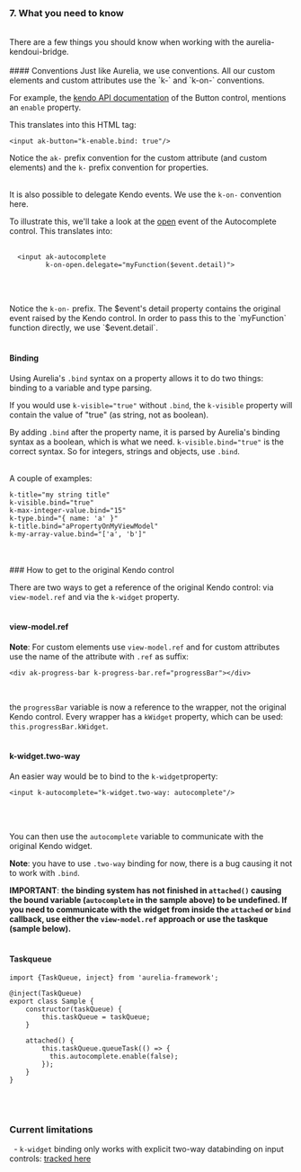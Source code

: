 
<br>

### 7. What you need to know
<br>
There are a few things you should know when working with the aurelia-kendoui-bridge.
<br>
<br>
#### Conventions
Just like Aurelia, we use conventions. All our custom elements and custom attributes use the `k-` and `k-on-` conventions.

For example, the [kendo API documentation](http://docs.telerik.com/kendo-ui/api/javascript/ui/button#configuration-enable) of the Button control, mentions an `enable` property.

This translates into this HTML tag:

`<input ak-button="k-enable.bind: true"/>`

Notice the `ak-` prefix convention for the custom attribute (and custom elements) and the `k-` prefix convention for properties.
<br><br>

It is also possible to delegate Kendo events. We use the `k-on-` convention here.

To illustrate this, we'll take a look at the [open](http://docs.telerik.com/kendo-ui/api/javascript/ui/autocomplete#events-open) event of the Autocomplete control. This translates into:
<br><br>

	  <input ak-autocomplete
	         k-on-open.delegate="myFunction($event.detail)">
<br><br>

Notice the `k-on-` prefix. The $event's detail property contains the original event raised by the Kendo control. In order to pass this to the `myFunction` function directly, we use `$event.detail`.
<br>
<br>
#### Binding
Using Aurelia's `.bind` syntax on a property allows it to do two things: binding to a variable and type parsing.
<br>

If you would use `k-visible="true"` without `.bind`, the `k-visible` property will contain the value of "true" (as string, not as boolean).
<br>

By adding `.bind` after the property name, it is parsed by Aurelia's binding syntax as a boolean, which is what we need. `k-visible.bind="true"` is the correct syntax. So for integers, strings and objects, use `.bind`.
<br><br>

A couple of examples:

	k-title="my string title"
	k-visible.bind="true"
	k-max-integer-value.bind="15"
	k-type.bind="{ name: 'a' }"
	k-title.bind="aPropertyOnMyViewModel"
	k-my-array-value.bind="['a', 'b']"
<br>
<br>
### How to get to the original Kendo control

There are two ways to get a reference of the original Kendo control: via `view-model.ref` and via the `k-widget` property.
<br><br>

#### view-model.ref
**Note**: For custom elements use `view-model.ref` and for custom attributes use the name of the attribute with `.ref` as suffix:
<br>

	<div ak-progress-bar k-progress-bar.ref="progressBar"></div>
<br>

the `progressBar` variable is now a reference to the wrapper, not the original Kendo control. Every wrapper has a `kWidget` property, which can be used: `this.progressBar.kWidget`.
<br><br>

#### k-widget.two-way
An easier way would be to bind to the `k-widget`property:

	<input k-autocomplete="k-widget.two-way: autocomplete"/>
<br><br>

You can then use the `autocomplete` variable to communicate with the original Kendo widget.

**Note**: you have to use `.two-way` binding for now, there is a bug causing it not to work with `.bind`.

**IMPORTANT**: **the binding system has not finished in `attached()` causing the bound variable (`autocomplete` in the sample above) to be undefined. If you need to communicate with the widget from inside the `attached` or `bind` callback, use either the `view-model.ref` approach or use the taskque (sample below).**
<br><br>

#### Taskqueue


	import {TaskQueue, inject} from 'aurelia-framework';

	@inject(TaskQueue)
	export class Sample {
		constructor(taskQueue) {
			this.taskQueue = taskQueue;
		}

		attached() {
			this.taskQueue.queueTask(() => {
			  this.autocomplete.enable(false);
			});
		}
	}
<br>
<br>

### Current limitations
&nbsp;&nbsp;- `k-widget` binding only works with explicit two-way databinding on input controls: [tracked here](https://github.com/aurelia/templating/issues/253)
